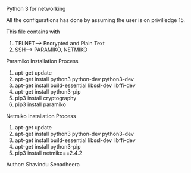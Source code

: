 Python 3 for networking

All the configurations has done by assuming the user is on privilledge 15.

This file contains with 

1. TELNET--> Encrypted and Plain Text
2. SSH--> PARAMIKO, NETMIKO

Paramiko Installation Process

1. apt-get update
3. apt-get install python3 python-dev python3-dev
4. apt-get install build-essential libssl-dev libffi-dev
4. apt-get install python3-pip
5. pip3 install cryptography
6. pip3 install paramiko

Netmiko Installation Process


1. apt-get update
3. apt-get install python3 python-dev python3-dev
4. apt-get install build-essential libssl-dev libffi-dev
4. apt-get install python3-pip
5. pip3 install netmiko==2.4.2

Author: Shavindu Senadheera
